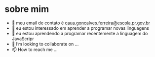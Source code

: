 # sobre mim
- 👋 meu email de contato é caua.goncalves.ferreira@escola.pr.gov.br
- 👀 eu estou interessado em aprender a programar novas linguagens 
- 🌱 eu estou aprendendo a programar recentemente a linguagem do JavaScripr
- 💞️ I’m looking to collaborate on ...
- 📫 How to reach me ...

<!---
cauaGoncalvesFerreira/cauaGoncalvesFerreira is a ✨ special ✨ repository because its `README.md` (this file) appears on your GitHub profile.
You can click the Preview link to take a look at your changes.
--->
